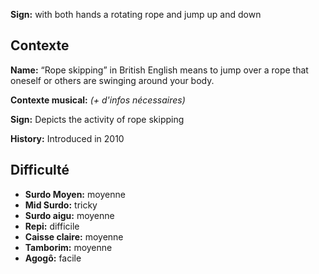 **Sign:** with both hands a rotating rope and jump up and down

## Contexte

**Name:** “Rope skipping” in British English means to jump over a rope that
oneself or others are swinging around your body.

**Contexte musical:** *(+ d'infos nécessaires)*

**Sign:** Depicts the activity of rope skipping

**History:** Introduced in 2010

## Difficulté

* **Surdo Moyen:** moyenne
* **Mid Surdo:** tricky
* **Surdo aigu:** moyenne
* **Repi:** difficile
* **Caisse claire:** moyenne
* **Tamborim:** moyenne
* **Agogô:** facile
